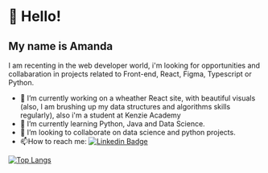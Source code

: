 # 👋 Hello!
## My name is Amanda

I am recenting in the web developer world, i'm looking for opportunities and collabaration in projects related to Front-end, React, Figma, Typescript or Python.
- 🔭 I’m currently working on a wheather React site, with beautiful visuals (also, I am brushing up my data structures and algorithms skills regularly), also i'm a student at Kenzie Academy
- 🌱 I’m currently learning Python, Java and Data Science.
- 🤝 I’m looking to collaborate on data science and python projects. 
- :mailbox:How to reach me: [![Linkedin Badge](https://img.shields.io/badge/-In-blue?style=flat&logo=Linkedin&logoColor=white)](https://www.linkedin.com/in/amanda-fullstack/)

[![Top Langs](https://github-readme-stats.vercel.app/api/top-langs/?username=AmandaIsMe-alt&show_icons=true&theme=dracula)](https://github.com/anuraghazra/github-readme-stats)
